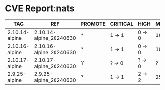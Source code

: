 # CVE Report:nats
|      TAG       |           REF           | PROMOTE | CRITICAL |  HIGH  |  MEDIUM  |  LOW   | UNKNOWN |
|----------------|-------------------------|---------|----------|--------|----------|--------|---------|
| 2.10.14-alpine | 2.10.14-alpine_20240630 | ?       | 1 -> 1   | 0 -> 0 | 19 -> 5  | 2 -> 0 | 0 -> 0  |
| 2.10.16-alpine | 2.10.16-alpine_20240630 | ?       | 1 -> 1   | 0 -> 0 | 19 -> 5  | 2 -> 0 | 0 -> 0  |
| 2.10.17-alpine | 2.10.17-alpine_20240630 | Y       | ? -> 0   | ? -> 0 | ? -> 2   | ? -> 0 | ? -> 0  |
| 2.9.25-alpine  | 2.9.25-alpine_20240630  | ?       | 1 -> 1   | 2 -> 2 | 25 -> 11 | 2 -> 0 | 0 -> 0  |
